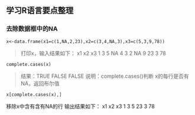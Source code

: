 ## 学习R语言要点整理

### 去除数据框中的NA

```x<-data.frame(x1=c(1,NA,2,23),x2=c(3,4,NA,3),x3=c(5,3,9,78))```


>打印x，输入结果如下：
>x1 x2 x3
>1  3  5
>NA  4  3
>2 NA  9
>23  3 78

```complete.cases(x)```

>结果：TRUE FALSE FALSE
>说明：complete.cases()判断 x的每行是否有NA，返回布尔值

```x[complete.cases(x),]```

移除x中含有含有NA的行
输出结果如下：
x1 x2 x3
1  3  5
23  3 78

